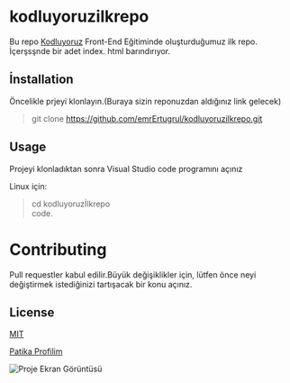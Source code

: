 # kodluyoruzilkrepo

Bu repo [Kodluyoruz](https://app.patika.dev/paths) Front-End Eğitiminde oluşturduğumuz ilk repo. İçerşsşnde bir adet index. html barındırıyor.

## İnstallation

Öncelikle prjeyi klonlayın.(Buraya sizin reponuzdan aldığınız link gelecek)

> git clone https://github.com/emrErtugrul/kodluyoruzilkrepo.git

## Usage

Projeyi klonladıktan sonra Visual Studio code programını açınız

Linux için:
> cd kodluyoruzİlkrepo\
code.

# Contributing

Pull requestler kabul edilir.Büyük değişiklikler için, lütfen önce neyi değiştirmek istediğinizi tartışacak bir konu açınız.

## License

[MIT](https://choosealicense.com/licenses/mit/)

[Patika Profilim](https://app.patika.dev/mree)

![Proje Ekran Görüntüsü](kodluyoruzilkrepo.jpg)
